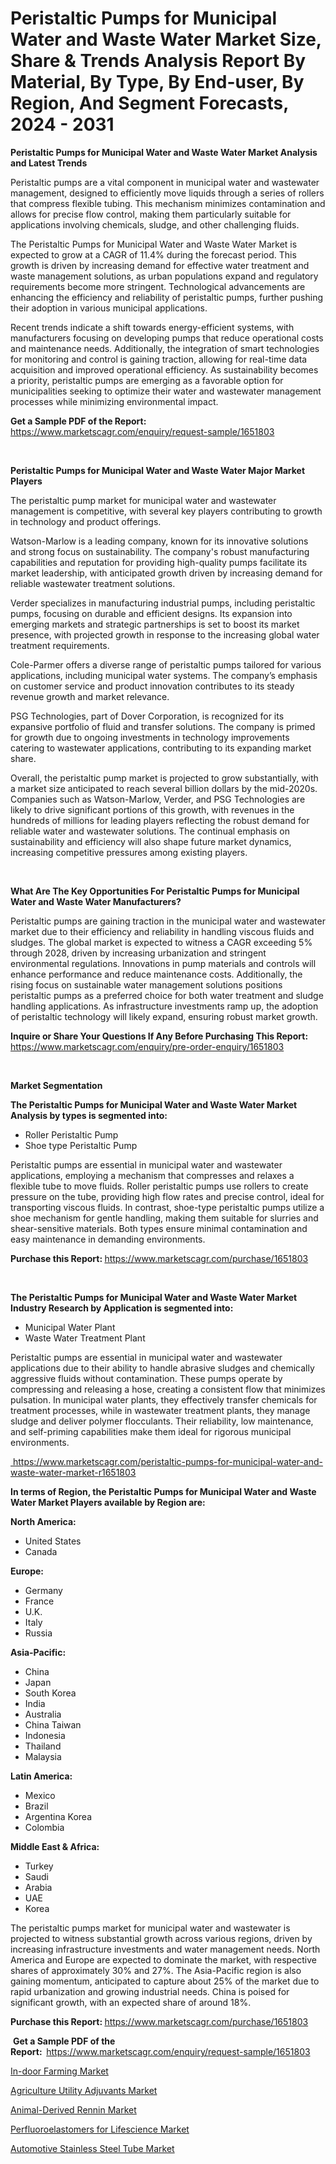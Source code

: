 <p><h1>Peristaltic Pumps for Municipal Water and Waste Water Market Size, Share & Trends Analysis Report By Material, By Type, By End-user, By Region, And Segment Forecasts, 2024 - 2031</h1></p><p><strong>Peristaltic Pumps for Municipal Water and Waste Water Market Analysis and Latest Trends</strong></p>
<p><p>Peristaltic pumps are a vital component in municipal water and wastewater management, designed to efficiently move liquids through a series of rollers that compress flexible tubing. This mechanism minimizes contamination and allows for precise flow control, making them particularly suitable for applications involving chemicals, sludge, and other challenging fluids.</p><p>The Peristaltic Pumps for Municipal Water and Waste Water Market is expected to grow at a CAGR of 11.4% during the forecast period. This growth is driven by increasing demand for effective water treatment and waste management solutions, as urban populations expand and regulatory requirements become more stringent. Technological advancements are enhancing the efficiency and reliability of peristaltic pumps, further pushing their adoption in various municipal applications.</p><p>Recent trends indicate a shift towards energy-efficient systems, with manufacturers focusing on developing pumps that reduce operational costs and maintenance needs. Additionally, the integration of smart technologies for monitoring and control is gaining traction, allowing for real-time data acquisition and improved operational efficiency. As sustainability becomes a priority, peristaltic pumps are emerging as a favorable option for municipalities seeking to optimize their water and wastewater management processes while minimizing environmental impact.</p></p>
<p><strong>Get a Sample PDF of the Report:&nbsp;</strong> <a href="https://www.marketscagr.com/enquiry/request-sample/1651803?utm_campaign=1832&utm_medium=2&utm_source=Github&utm_content=ia&utm_term=08122024&utm_id=peristaltic-pumps-for-municipal-water-and-waste-water">https://www.marketscagr.com/enquiry/request-sample/1651803</a></p>
<p>&nbsp;</p>
<p><strong>Peristaltic Pumps for Municipal Water and Waste Water Major Market Players</strong></p>
<p><p>The peristaltic pump market for municipal water and wastewater management is competitive, with several key players contributing to growth in technology and product offerings. </p><p>Watson-Marlow is a leading company, known for its innovative solutions and strong focus on sustainability. The company's robust manufacturing capabilities and reputation for providing high-quality pumps facilitate its market leadership, with anticipated growth driven by increasing demand for reliable wastewater treatment solutions. </p><p>Verder specializes in manufacturing industrial pumps, including peristaltic pumps, focusing on durable and efficient designs. Its expansion into emerging markets and strategic partnerships is set to boost its market presence, with projected growth in response to the increasing global water treatment requirements.</p><p>Cole-Parmer offers a diverse range of peristaltic pumps tailored for various applications, including municipal water systems. The company’s emphasis on customer service and product innovation contributes to its steady revenue growth and market relevance.</p><p>PSG Technologies, part of Dover Corporation, is recognized for its expansive portfolio of fluid and transfer solutions. The company is primed for growth due to ongoing investments in technology improvements catering to wastewater applications, contributing to its expanding market share.</p><p>Overall, the peristaltic pump market is projected to grow substantially, with a market size anticipated to reach several billion dollars by the mid-2020s. Companies such as Watson-Marlow, Verder, and PSG Technologies are likely to drive significant portions of this growth, with revenues in the hundreds of millions for leading players reflecting the robust demand for reliable water and wastewater solutions. The continual emphasis on sustainability and efficiency will also shape future market dynamics, increasing competitive pressures among existing players.</p></p>
<p>&nbsp;</p>
<p><strong>What Are The Key Opportunities For Peristaltic Pumps for Municipal Water and Waste Water Manufacturers?</strong></p>
<p><p>Peristaltic pumps are gaining traction in the municipal water and wastewater market due to their efficiency and reliability in handling viscous fluids and sludges. The global market is expected to witness a CAGR exceeding 5% through 2028, driven by increasing urbanization and stringent environmental regulations. Innovations in pump materials and controls will enhance performance and reduce maintenance costs. Additionally, the rising focus on sustainable water management solutions positions peristaltic pumps as a preferred choice for both water treatment and sludge handling applications. As infrastructure investments ramp up, the adoption of peristaltic technology will likely expand, ensuring robust market growth.</p></p>
<p><strong>Inquire or Share Your Questions If Any Before Purchasing This Report:</strong> <a href="https://www.marketscagr.com/enquiry/pre-order-enquiry/1651803?utm_campaign=1832&utm_medium=2&utm_source=Github&utm_content=ia&utm_term=08122024&utm_id=peristaltic-pumps-for-municipal-water-and-waste-water">https://www.marketscagr.com/enquiry/pre-order-enquiry/1651803</a></p>
<p>&nbsp;</p>
<p><strong>Market Segmentation</strong></p>
<p><strong>The Peristaltic Pumps for Municipal Water and Waste Water Market Analysis by types is segmented into:</strong></p>
<p><ul><li>Roller Peristaltic Pump</li><li>Shoe type Peristaltic Pump</li></ul></p>
<p><p>Peristaltic pumps are essential in municipal water and wastewater applications, employing a mechanism that compresses and relaxes a flexible tube to move fluids. Roller peristaltic pumps use rollers to create pressure on the tube, providing high flow rates and precise control, ideal for transporting viscous fluids. In contrast, shoe-type peristaltic pumps utilize a shoe mechanism for gentle handling, making them suitable for slurries and shear-sensitive materials. Both types ensure minimal contamination and easy maintenance in demanding environments.</p></p>
<p><strong>Purchase this Report:&nbsp;</strong><a href="https://www.marketscagr.com/purchase/1651803?utm_campaign=1832&utm_medium=2&utm_source=Github&utm_content=ia&utm_term=08122024&utm_id=peristaltic-pumps-for-municipal-water-and-waste-water">https://www.marketscagr.com/purchase/1651803</a></p>
<p>&nbsp;</p>
<p><strong>The Peristaltic Pumps for Municipal Water and Waste Water Market Industry Research by Application is segmented into:</strong></p>
<p><ul><li>Municipal Water Plant</li><li>Waste Water Treatment Plant</li></ul></p>
<p><p>Peristaltic pumps are essential in municipal water and wastewater applications due to their ability to handle abrasive sludges and chemically aggressive fluids without contamination. These pumps operate by compressing and releasing a hose, creating a consistent flow that minimizes pulsation. In municipal water plants, they effectively transfer chemicals for treatment processes, while in wastewater treatment plants, they manage sludge and deliver polymer flocculants. Their reliability, low maintenance, and self-priming capabilities make them ideal for rigorous municipal environments.</p></p>
<p><a href="https://www.marketscagr.com/peristaltic-pumps-for-municipal-water-and-waste-water-market-r1651803?utm_campaign=1832&utm_medium=2&utm_source=Github&utm_content=ia&utm_term=08122024&utm_id=peristaltic-pumps-for-municipal-water-and-waste-water">&nbsp;https://www.marketscagr.com/peristaltic-pumps-for-municipal-water-and-waste-water-market-r1651803</a></p>
<p><strong>In terms of Region, the Peristaltic Pumps for Municipal Water and Waste Water Market Players available by Region are:</strong></p>
<p>
    <p> <strong> North America: </strong>
        <ul>
            <li>United States</li>
            <li>Canada</li>
        </ul>
        </p> 
    <p> <strong> Europe: </strong>
        <ul>
            <li>Germany</li>
            <li>France</li>
            <li>U.K.</li>
            <li>Italy</li>
            <li>Russia</li>
        </ul>
        </p> 
    <p> <strong> Asia-Pacific: </strong>
        <ul>
            <li>China</li>
            <li>Japan</li>
            <li>South Korea</li>
            <li>India</li>
            <li>Australia</li>
            <li>China Taiwan</li>
            <li>Indonesia</li>
            <li>Thailand</li>
            <li>Malaysia</li>
        </ul>
        </p> 
    <p> <strong> Latin America: </strong>
        <ul>
            <li>Mexico</li>
            <li>Brazil</li>
            <li>Argentina Korea</li>
            <li>Colombia</li>
        </ul>
        </p> 
    <p> <strong> Middle East & Africa: </strong>
        <ul>
            <li>Turkey</li>
            <li>Saudi</li>
            <li>Arabia</li>
            <li>UAE</li>
            <li>Korea</li>
        </ul>
    </p>
    </p>
<p><p>The peristaltic pumps market for municipal water and wastewater is projected to witness substantial growth across various regions, driven by increasing infrastructure investments and water management needs. North America and Europe are expected to dominate the market, with respective shares of approximately 30% and 27%. The Asia-Pacific region is also gaining momentum, anticipated to capture about 25% of the market due to rapid urbanization and growing industrial needs. China is poised for significant growth, with an expected share of around 18%.</p></p>
<p><strong>Purchase this Report: </strong><a href="https://www.marketscagr.com/purchase/1651803?utm_campaign=1832&utm_medium=2&utm_source=Github&utm_content=ia&utm_term=08122024&utm_id=peristaltic-pumps-for-municipal-water-and-waste-water">https://www.marketscagr.com/purchase/1651803</a></p>
<p>&nbsp;<strong>Get a Sample PDF of the Report:&nbsp;&nbsp;</strong><a href="https://www.marketscagr.com/enquiry/request-sample/1651803?utm_campaign=1832&utm_medium=2&utm_source=Github&utm_content=ia&utm_term=08122024&utm_id=peristaltic-pumps-for-municipal-water-and-waste-water">https://www.marketscagr.com/enquiry/request-sample/1651803</a></p>
<p><strong></strong></p>
<p><p><a href="https://www.linkedin.com/pulse/futur-trend-quest-sl8ue?utm_campaign=1832&utm_medium=2&utm_source=Github&utm_content=ia&utm_term=08122024&utm_id=peristaltic-pumps-for-municipal-water-and-waste-water">In-door Farming Market</a></p><p><a href="https://www.linkedin.com/pulse/the-sympatico-insight-9odme?utm_campaign=1832&utm_medium=2&utm_source=Github&utm_content=ia&utm_term=08122024&utm_id=peristaltic-pumps-for-municipal-water-and-waste-water">Agriculture Utility Adjuvants Market</a></p><p><a href="https://www.linkedin.com/pulse/regulatory-insights-animal-derived-rennin-market-2024-2031-2gmie?utm_campaign=1832&utm_medium=2&utm_source=Github&utm_content=ia&utm_term=08122024&utm_id=peristaltic-pumps-for-municipal-water-and-waste-water">Animal-Derived Rennin Market</a></p><p><a href="https://github.com/indrystar/Market-Research-Report-List-5/blob/main/perfluoroelastomers-for-lifescience-market.md?utm_campaign=1832&utm_medium=2&utm_source=Github&utm_content=ia&utm_term=08122024&utm_id=peristaltic-pumps-for-municipal-water-and-waste-water">Perfluoroelastomers for Lifescience Market</a></p><p><a href="https://www.linkedin.com/pulse/futur-trend-quest-sl8ue?utm_campaign=1832&utm_medium=2&utm_source=Github&utm_content=ia&utm_term=08122024&utm_id=peristaltic-pumps-for-municipal-water-and-waste-water">Automotive Stainless Steel Tube Market</a></p></p>
